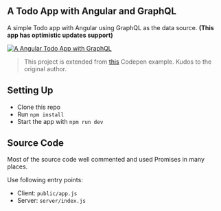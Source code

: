 ## A Todo App with Angular and GraphQL

A simple Todo app with Angular using GraphQL as the data source.
**(This app has optimistic updates support)**

[![A Angular Todo App with GraphQL](https://cldup.com/Y71WEMYzG2.png)](https://graphql-angular-todo.herokuapp.com/)

> This project is extended from [this](http://codepen.io/anon/pen/KdxXRP) Codepen example. Kudos to the original author.

## Setting Up

* Clone this repo
* Run `npm install`
* Start the app with `npm run dev`

## Source Code

Most of the source code well commented and used Promises in many places.

Use following entry points:

* Client: `public/app.js`
* Server: `server/index.js`
